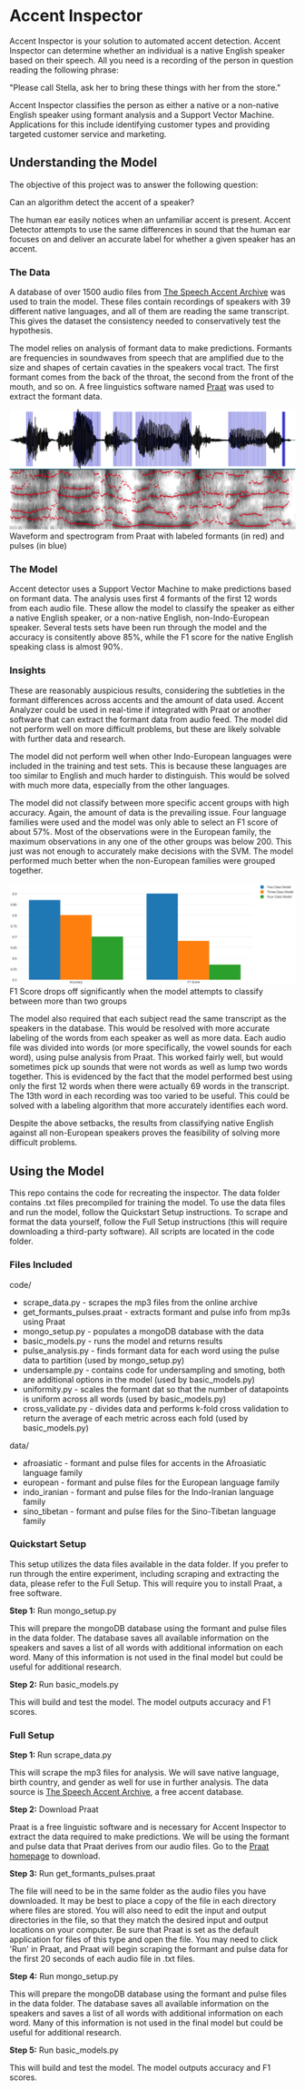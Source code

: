 # Accent Inspector

Accent Inspector is your solution to automated accent detection. Accent Inspector can determine whether an individual is a native English speaker based on their speech. All  you need is a recording of the person in question reading the following phrase:

"Please call Stella, ask her to bring these things with her from the store."

Accent Inspector classifies the person as either a native or a non-native English speaker using formant analysis and a Support Vector Machine. Applications for this include identifying customer types and providing targeted customer service and marketing.

## Understanding the Model

The objective of this project was to answer the following question:

Can an algorithm detect the accent of a speaker?

The human ear easily notices when an unfamiliar accent is present. Accent Detector attempts to use the same differences in sound that the human ear focuses on and deliver an accurate label for whether a given speaker has an accent.

### The Data

A database of over 1500 audio files from [The Speech Accent Archive](http://accent.gmu.edu/) was used to train the model. These files contain recordings of speakers with 39 different native languages, and all of them are reading the same transcript. This gives the dataset the consistency needed to conservatively test the hypothesis.

The model relies on analysis of formant data to make predictions. Formants are frequencies in soundwaves from speech that are amplified due to the size and shapes of certain cavaties in the speakers vocal tract. The first formant comes from the back of the throat, the second from the front of the mouth, and so on. A free linguistics software named [Praat](http://www.fon.hum.uva.nl/praat/) was used to extract the formant data.

![](images/waveform_spectrogram.png)
Waveform and spectrogram from Praat with labeled formants (in red) and pulses (in blue)

### The Model

Accent detector uses a Support Vector Machine to make predictions based on formant data. The analysis uses first 4 formants of the first 12 words from each audio file. These allow the model to classify the speaker as either a native English speaker, or a non-native English, non-Indo-European speaker. Several tests sets have been run through the model and the accuracy is consitently above 85%, while the F1 score for the native English speaking class is almost 90%.

### Insights

These are reasonably auspicious results, considering the subtleties in the formant differences across accents and the amount of data used. Accent Analyzer could be used in real-time if integrated with Praat or another software that can extract the formant data from audio feed. The model did not perform well on more difficult problems, but these are likely solvable with further data and research.

The model did not perform well when other Indo-European languages were included in the training and test sets. This is because these languages are too similar to English and much harder to distinguish. This would be solved with much more data, especially from the other languages.

The model did not classify between more specific accent groups with high accuracy. Again, the amount of data is the prevailing issue. Four language families were used and the model was only able to select an F1 score of about 57%. Most of the observations were in the European family, the maximum observations in any one of the other groups was below 200. This just was not enough to accurately make decisions with the SVM. The model performed much better when the non-European families were grouped together.

![](images/metrics.png)
F1 Score drops off significantly when the model attempts to classify between more than two groups

The model also required that each subject read the same transcript as the speakers in the database. This would be resolved with more accurate labeling of the words from each speaker as well as more data. Each audio file was divided into words (or more specifically, the vowel sounds for each word), using pulse analysis from Praat. This worked fairly well, but would sometimes pick up sounds that were not words as well as lump two words together. This is evidenced by the fact that the model performed best using only the first 12 words when there were actually 69 words in the transcript. The 13th word in each recording was too varied to be useful. This could be solved with a labeling algorithm that more accurately identifies each word.

Despite the above setbacks, the results from classifying native English against all non-European speakers proves the feasibility of solving more difficult problems.

## Using the Model

This repo contains the code for recreating the inspector. The data folder contains .txt files precompiled for training the model. To use the data files and run the model, follow the Quickstart Setup instructions. To scrape and format the data yourself, follow the Full Setup instructions (this will require downloading a third-party software). All scripts are located in the code folder.

### Files Included

code/  
*    scrape_data.py - scrapes the mp3 files from the online archive 
*    get_formants_pulses.praat - extracts formant and pulse info from mp3s using Praat
*    mongo_setup.py - populates a mongoDB database with the data
*    basic_models.py - runs the model and returns results
*    pulse_analysis.py - finds formant data for each word using the pulse data to partition (used by mongo_setup.py)
*    undersample.py - contains code for undersampling and smoting, both are additional options in the model (used by basic_models.py)
*    uniformity.py - scales the formant dat so that the number of datapoints is uniform across all words (used by basic_models.py)
*    cross_validate.py - divides data and performs k-fold cross validation to return the average of each metric across each fold (used by basic_models.py)

data/  
*    afroasiatic - formant and pulse files for accents in the Afroasiatic language family  
*    european - formant and pulse files for the European language family  
*    indo_iranian - formant and pulse files for the Indo-Iranian language family  
*    sino_tibetan - formant and pulse files for the Sino-Tibetan language family  

### Quickstart Setup

This setup utilizes the data files available in the data folder. If you prefer to run through the entire experiment, including scraping and extracting the data, please refer to the Full Setup. This will require you to install Praat, a free software.

**Step 1:** Run mongo_setup.py

This will prepare the mongoDB database using the formant and pulse files in the data folder. The database saves all available information on the speakers and saves a list of all words with additional information on each word. Many of this information is not used in the final model but could be useful for additional research.

**Step 2:** Run basic_models.py

This will build and test the model. The model outputs accuracy and F1 scores.

### Full Setup

**Step 1:** Run scrape_data.py

This will scrape the mp3 files for analysis. We will save native language, birth country, and gender as well for use in further analysis. The data source is [The Speech Accent Archive](http://accent.gmu.edu/), a free accent database.

**Step 2:** Download Praat

Praat is a free linguistic software and is necessary for Accent Inspector to extract the data required to make predictions. We will be using the formant and pulse data that Praat derives from our audio files. Go to the [Praat homepage](http://www.fon.hum.uva.nl/praat/) to download.

**Step 3:** Run get_formants_pulses.praat

The file will need to be in the same folder as the audio files you have downloaded. It may be best to place a copy of the file in each directory where files are stored. You will also need to edit the input and output directories in the file, so that they match the desired input and output locations on your computer. Be sure that Praat is set as the default application for files of this type and open the file. You may need to click 'Run' in Praat, and Praat will begin scraping the formant and pulse data for the first 20 seconds of each audio file in .txt files.

**Step 4:** Run mongo_setup.py

This will prepare the mongoDB database using the formant and pulse files in the data folder. The database saves all available information on the speakers and saves a list of all words with additional information on each word. Many of this information is not used in the final model but could be useful for additional research.

**Step 5:** Run basic_models.py

This will build and test the model. The model outputs accuracy and F1 scores.